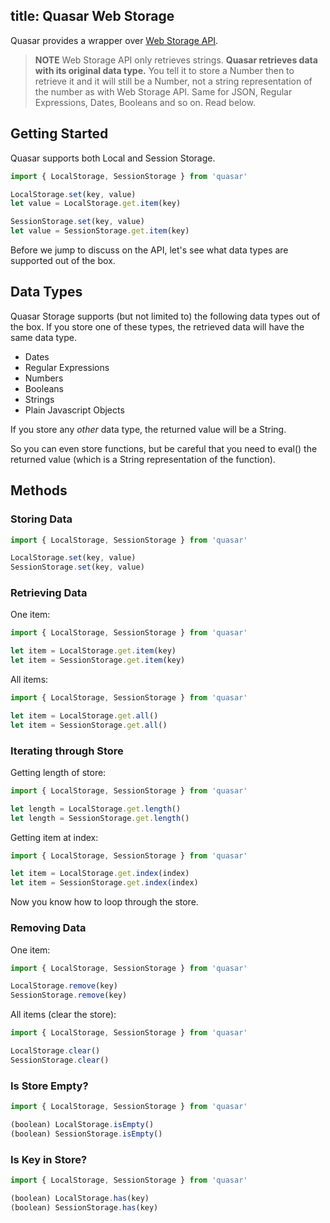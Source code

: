title: Quasar Web Storage
---

Quasar provides a wrapper over [Web Storage API](https://developer.mozilla.org/en-US/docs/Web/API/Web_Storage_API).

> **NOTE**
> Web Storage API only retrieves strings. **Quasar retrieves data with its original data type.** You tell it to store a Number then to retrieve it and it will still be a Number, not a string representation of the number as with Web Storage API. Same for JSON, Regular Expressions, Dates, Booleans and so on. Read below.

## Getting Started

Quasar supports both Local and Session Storage.

``` js
import { LocalStorage, SessionStorage } from 'quasar'

LocalStorage.set(key, value)
let value = LocalStorage.get.item(key)

SessionStorage.set(key, value)
let value = SessionStorage.get.item(key)
```

Before we jump to discuss on the API, let's see what data types are supported out of the box.

## Data Types

Quasar Storage supports (but not limited to) the following data types out of the box. If you store one of these types, the retrieved data will have the same data type.

* Dates
* Regular Expressions
* Numbers
* Booleans
* Strings
* Plain Javascript Objects

If you store any *other* data type, the returned value will be a String.

So you can even store functions, but be careful that you need to eval() the returned value (which is a String representation of the function).

## Methods

### Storing Data
``` js
import { LocalStorage, SessionStorage } from 'quasar'

LocalStorage.set(key, value)
SessionStorage.set(key, value)
```

### Retrieving Data
One item:
``` js
import { LocalStorage, SessionStorage } from 'quasar'

let item = LocalStorage.get.item(key)
let item = SessionStorage.get.item(key)
```
All items:
``` js
import { LocalStorage, SessionStorage } from 'quasar'

let item = LocalStorage.get.all()
let item = SessionStorage.get.all()
```

### Iterating through Store
Getting length of store:
``` js
import { LocalStorage, SessionStorage } from 'quasar'

let length = LocalStorage.get.length()
let length = SessionStorage.get.length()
```
Getting item at index:
``` js
import { LocalStorage, SessionStorage } from 'quasar'

let item = LocalStorage.get.index(index)
let item = SessionStorage.get.index(index)
```
Now you know how to loop through the store.

### Removing Data
One item:
``` js
import { LocalStorage, SessionStorage } from 'quasar'

LocalStorage.remove(key)
SessionStorage.remove(key)
```
All items (clear the store):
``` js
import { LocalStorage, SessionStorage } from 'quasar'

LocalStorage.clear()
SessionStorage.clear()
```

### Is Store Empty?
``` js
import { LocalStorage, SessionStorage } from 'quasar'

(boolean) LocalStorage.isEmpty()
(boolean) SessionStorage.isEmpty()
```

### Is Key in Store?
``` js
import { LocalStorage, SessionStorage } from 'quasar'

(boolean) LocalStorage.has(key)
(boolean) SessionStorage.has(key)
```
